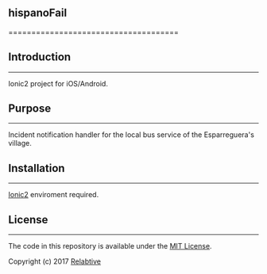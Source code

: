 ## hispanoFail
=====================================

## Introduction
------------
Ionic2 project for iOS/Android. 

## Purpose
------------
Incident notification handler for the local bus service of the Esparreguera's village.

## Installation
-------

[Ionic2](https://ionicframework.com/docs/) enviroment required.

## License
-------
The code in this repository is available under the [MIT License](https://secure.wikimedia.org/wikipedia/en/wiki/Mit_license).   

Copyright (c) 2017 [Relabtive](http://www.relabtive.com) 
